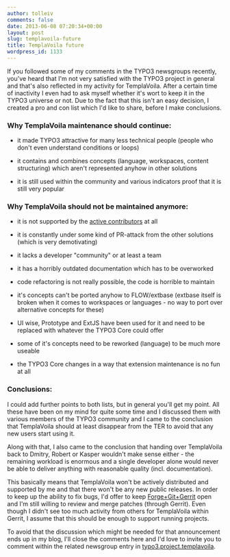 ```yaml
---
author: tolleiv
comments: false
date: 2013-06-08 07:20:34+00:00
layout: post
slug: templavoila-future
title: TemplaVoila future
wordpress_id: 1133
---
```


If you followed some of my comments in the TYPO3 newsgroups recently, you've heard that I'm not very satisfied with the TYPO3 project in general and that's also reflected in my activity for TemplaVoila. After a certain time of inactivity I even had to ask myself whether it's wort to keep it in the TYPO3 universe or not. Due to the fact that this isn't an easy decision, I created a pro and con list which I'd like to share, before I make conclusions.


### Why TemplaVoila maintenance should continue:





	
  * it made TYPO3 attractive for many less technical people (people who don't even understand conditions or loops)

	
  * it contains and combines concepts (language, workspaces, content structuring) which aren't represented anyhow in other solutions

	
  * it is still used within the community and various indicators proof that it is still very popular




### Why TemplaVoila should not be maintained anymore:





	
  * it is not supported by the [active contributors](http://lists.typo3.org/pipermail/typo3-team-core/2013-April/053866.html) at all

	
  * it is constantly under some kind of PR-attack from the other solutions (which is very demotivating)

	
  * it lacks a developer "community" or at least a team

	
  * it has a horribly outdated documentation which has to be overworked

	
  * code refactoring is not really possible, the code is horrible to maintain

	
  * it's concepts can't be ported anyhow to FLOW/extbase (extbase itself is broken when it comes to workspaces or languages - no way to port over alternative concepts for these)

	
  * UI wise, Prototype and ExtJS have been used for it and need to be replaced with whatever the TYPO3 Core could offer

	
  * some of it's concepts need to be reworked (language) to be much more useable

	
  * the TYPO3 Core changes in a way that extension maintenance is no fun at all




### Conclusions:


I could add further points to both lists, but in general you'll get my point. All these have been on my mind for quite some time and I discussed them with various members of the TYPO3 community and I came to the conclusion that TemplaVoila should at least disappear from the TER to avoid that any new users start using it.

Along with that, I also came to the conclusion that handing over TemplaVoila back to Dmitry, Robert or Kasper wouldn't make sense either - the remaining workload is enormous and a single developer alone would never be able to deliver anything with reasonable quality (incl. documentation).

This basically means that TemplaVoila won't be actively distributed and supported by me and that there won't be any new public releases. In order to keep up the ability to fix bugs, I'd offer to keep [Forge+Git+Gerrit](http://forge.typo3.org/projects/extension-templavoila) open and I'm still willing to review and merge patches (through Gerrit). Even though I didn't see too much activity from others for TemplaVoila within Gerrit, I assume that this should be enough to support running projects.

To avoid that the discussion which might be needed for that announcement ends up in my blog, I'll close the comments here and I'd love to invite you to comment within the related newsgroup entry in [typo3.project.templavoila](http://lists.typo3.org/cgi-bin/mailman/listinfo/typo3-project-templavoila).
